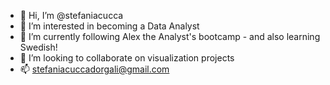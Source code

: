 - 👋 Hi, I’m @stefaniacucca
- 👀 I’m interested in becoming a Data Analyst
- 🌱 I’m currently following Alex the Analyst's bootcamp - and also learning Swedish!
- 💞️ I’m looking to collaborate on visualization projects
- 📫 stefaniacuccadorgali@gmail.com

<!---
stefaniacucca/stefaniacucca is a ✨ special ✨ repository because its `README.md` (this file) appears on your GitHub profile.
You can click the Preview link to take a look at your changes.
--->
